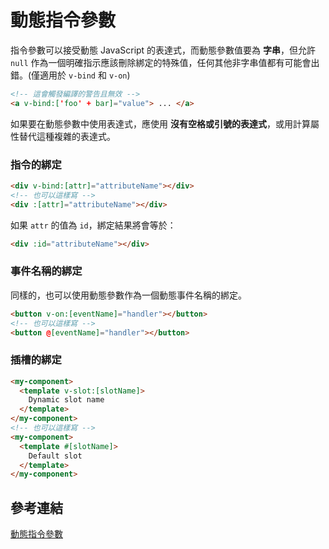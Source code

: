 # 動態指令參數

指令參數可以接受動態 JavaScript 的表達式，而動態參數值要為 **字串**，但允許 `null` 作為一個明確指示應該刪除綁定的特殊值，任何其他非字串值都有可能會出錯。(僅適用於 `v-bind` 和 `v-on`)

```html
<!-- 這會觸發編譯的警告且無效 -->
<a v-bind:['foo' + bar]="value"> ... </a>
```

如果要在動態參數中使用表達式，應使用 **沒有空格或引號的表達式**，或用計算屬性替代這種複雜的表達式。

### 指令的綁定

```html
<div v-bind:[attr]="attributeName"></div>
<!-- 也可以這樣寫 -->
<div :[attr]="attributeName"></div>
```

如果 `attr` 的值為 `id`，綁定結果將會等於：

```html
<div :id="attributeName"></div>
```

### 事件名稱的綁定

同樣的，也可以使用動態參數作為一個動態事件名稱的綁定。

```html
<button v-on:[eventName]="handler"></button>
<!-- 也可以這樣寫 -->
<button @[eventName]="handler"></button>
```

### 插槽的綁定

```html
<my-component>
  <template v-slot:[slotName]>
    Dynamic slot name
  </template>
</my-component>
<!-- 也可以這樣寫 -->
<my-component>
  <template #[slotName]>
    Default slot
  </template>
</my-component>
```

## 參考連結

[動態指令參數](https://juejin.im/post/5f18f3346fb9a07eb417d2d2?fbclid=IwAR2XjKTczA95c3hvh2cXmZMaKexP45aA9dY4CVUCOjHwr7C2oK-gFkzQ-SQ#heading-2)
